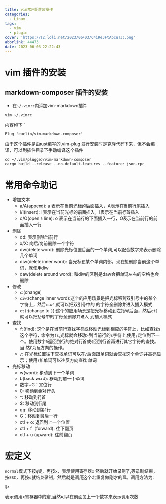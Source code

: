 ```yaml
---
title: vim常用配置及操作
categories:
  - Linux
tags:
  - vim
  - plugin
cover: 'https://s2.loli.net/2023/06/03/C4iRe3FtAbcuTJ6.png'
abbrlink: 44473
date: 2023-06-03 22:22:43
---
```


# vim 插件的安装
##  markdown-composer 插件的安装
- 在`~/.vimrc`内添加vim-markdown插件
```shell
vim ~/.vimrc
```
内容如下：
```
Plug 'euclio/vim-markdown-composer'
```

由于这个插件是由rust编写的,vim-plug 进行安装时是克隆代码下来，但不会编译，可以到插件目录下手动编译这个插件

```shell
cd ~/.vim/plugged/vim-markdown-composer
cargo build --release --no-default-features --features json-rpc
```
# 常用命令助记
- 增加文本
  - a/A(append): a 表示在当前光标的后面插入，A表示在当前行尾插入
  - i/I(insert): i 表示在当前光标的前面插入，I表示在当前行首插入
  - o/O(open a line): o 表示在当前行的下面插入一行，O表示在当前行的前面插入一行
- 删除
  - dd: 表示删除当前行
  - x/X: 向后/向前删除一个字符
  - dw(delete word): 删除光标位置后面的一个单词,可以配合数字来表示删除几个单词
  - diw(delete inner word): 当光标在某个单词内部，现在想删除当前这个单词，就使用diw
  - daw(delete around word): 和diw的区别是daw会把单词左右的空格也会删除
- 修改
  - `c`:(change)
  - `ciw`:(change inner word):这个的应用场景是把光标移到双引号中的某个字符上，然后`ciw"`,就可以把双引号中的
的字符全删除并进入插入模式
  - `ct)`:(change to `)`):这个的应用场景是把光标移动到左括号后面，然后`ct)`就可以把括号中的字符全删除并进入
到插入模式
- 查找
  - `f`:(find): 这个是在当前行查找字符或移动光标到相应的字符上，比如查找s这个字符，命令为`fs`,光标就会移动>到当前行的`s`字符上,使用`;`定位到下一个。使用数字`0`返回到行的绝对行首或`$`回到行首再进行其它字符的查找。当
然`F`为反方向的操作。
  - `/`: 在光标位置往下查找单词可以在`/`后面跟单词就会查找这个单词并高亮显示；使用`?`加单词可以往反方向查找
单词
- 光标移动
  - w(word): 移动到下一个单词
  - b(back word): 移动到前一个单词
  - 数字+G：定位行
  - 0: 移动到绝对行头
  - ^: 移动到行首
  - $: 移动到行尾
  - gg: 移动到第1行
  - G：移动到最后一行
  - ctl + o: 返回到上一个位置
  - ctl + f（forward): 往下翻页
  - ctl + u (upward): 往前翻页

# 宏定义
`normal`模式下按`q`键，再按`x`，表示使用寄存器`x`
然后就开始录制了,等录制结束，按`ESC`，再按`q`就结束录制，然后就是调用这个宏重复做刚才的事。调用方法为:
```
@x
```
表示调用x寄存器中的宏,当然可以在前面加上一个数字来表示调用次数

